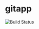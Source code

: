 # gitapp
[![Build Status](https://dev.azure.com/tema-terraform-on-azure-prep/Agile/_apis/build/status%2Fayeme003.gitapp?branchName=master)](https://dev.azure.com/tema-terraform-on-azure-prep/Agile/_build/latest?definitionId=4&branchName=master)
